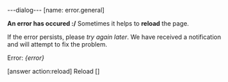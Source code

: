 ---dialog---
[name: error.general]

**An error has occured :/**
Sometimes it helps to **reload** the page.

If the error persists, please *try again later*. We have received a notification and will attempt to fix the problem.

Error: *{error}*

[answer action:reload] Reload []
